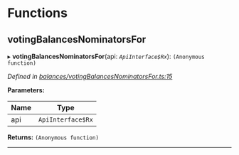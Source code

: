 

# Functions

<a id="votingbalancesnominatorsfor"></a>

##  votingBalancesNominatorsFor

▸ **votingBalancesNominatorsFor**(api: *`ApiInterface$Rx`*): `(Anonymous function)`

*Defined in [balances/votingBalancesNominatorsFor.ts:15](https://github.com/polkadot-js/api/blob/4a22a43/packages/api-derive/src/balances/votingBalancesNominatorsFor.ts#L15)*

**Parameters:**

| Name | Type |
| ------ | ------ |
| api | `ApiInterface$Rx` |

**Returns:** `(Anonymous function)`

___

